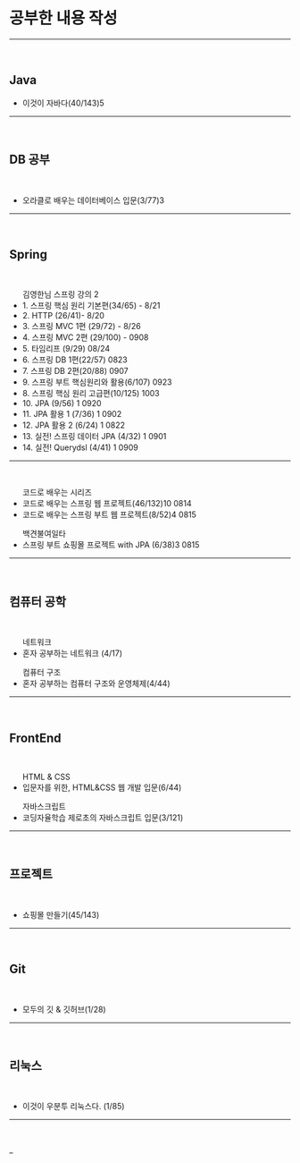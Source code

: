 <h1>공부한 내용 작성 </h1>
<hr>
<br>

<h2> Java </h2>
<ul>
 <li>이것이 자바다(40/143)5 </li>
</ul>
<hr>
<br>

<h2> DB 공부 </h2><br>
<ul> 
 <li> 오라클로 배우는 데이터베이스 입문(3/77)3 </li>
</ul>
<hr>
<br>

<h2> Spring </h2>
<br>
<ul> 김영한님 스프링 강의 2
 <li> 1. 스프링 핵심 원리 기본편(34/65) - 8/21</li>
 <li> 2. HTTP (26/41)- 8/20 </li> 
 <li> 3. 스프링 MVC 1편 (29/72) - 8/26</li> 
 <li> 4. 스프링 MVC 2편 (29/100) - 0908 </li>
 <li> 5. 타임리프 (9/29) 08/24 </li>
 <li> 6. 스프링 DB 1편(22/57) 0823</li>
 <li> 7. 스프링 DB 2편(20/88) 0907 </li>
 <li> 9. 스프링 부트 핵심원리와 활용(6/107) 0923 </li>
 <li> 8. 스프링 핵심 원리 고급편(10/125) 1003</li>
 <li> 10. JPA (9/56) 1 0920</li>
 <li> 11. JPA 활용 1 (7/36) 1 0902</li>
 <li> 12. JPA 활용 2 (6/24) 1 0822</li>
 <li> 13. 실전! 스프링 데이터 JPA (4/32) 1 0901</li>
 <li> 14. 실전! Querydsl (4/41) 1 0909</li>
</ul>
<hr>
<br>
<ul> 코드로 배우는 시리즈 
    <li>코드로 배우는 스프링 웹 프로젝트(46/132)10 0814</li>
    <li>코드로 배우는 스프링 부트 웹 프로젝트(8/52)4 0815</li>
</ul>
<ul> 백견불여일타
    <li>스프링 부트 쇼핑몰 프로젝트 with JPA (6/38)3 0815</li>                                                                                                                                                                                                                                                                
</ul>
<hr>
<br>

<h2> 컴퓨터 공학 </h2><br>
<ul> 네트워크
 <li> 혼자 공부하는 네트워크 (4/17) </li>
</ul>
<ul> 컴퓨터 구조
 <li> 혼자 공부하는 컴퓨터 구조와 운영체제(4/44) </li>
</ul>
<hr>
<br>

<h2> FrontEnd</h2><br>
<ul> HTML & CSS
    <li>입문자를 위한, HTML&CSS 웹 개발 입문(6/44)</li>
</ul>
<ul> 자바스크립트
    <li> 코딩자율학습 제로초의 자바스크립트 입문(3/121)  </li>
</ul>
<hr>
<br>

<h2> 프로젝트</h2><br>
<ul> 
    <li>쇼핑몰 만들기(45/143)</li>
</ul>
<hr>
<br>

<h2> Git</h2><br>
<ul> 
    <li>모두의 깃 & 깃허브(1/28)</li>
</ul>
<hr>
<br>

<h2> 리눅스</h2><br>
<ul> 
    <li>이것이 우분투 리눅스다. (1/85) </li>
</ul>
<hr>
<br>













_

